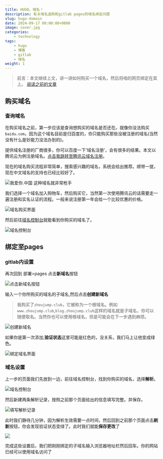 ```yaml
---
title: HUGO，域名！
description: 有关域名选购和gitlab pages的域名绑定问题
slug: hugo-domain
date: 2024-09-17 00:00:00+0000
image: cover.jpg
categories:
    - technology
tags:
    - hugo
    - 博客
    - gitlab
    - 域名
weight: 1
---
```

>前言：本文继续上文，讲一讲如何购买一个域名，然后将咱的网页绑定在其上。
>[阅读之前的文章](/tags/hugo/)

## 购买域名
### 查询域名
在购买域名之前，第一步应该是查询想购买的域名是否还在。就像你没法购买`baidu.com`，因为这个域名目前是归百度的，你只能购买那些没被注册的域名(当然没有什么是钞能力没法办到的)。

提供域名注册的厂商很多，你可以百度一下‘域名注册’，会有很多的结果。本文以腾讯云为例注册域名。[点击我跳转至腾讯云域名注册](https://buy.cloud.tencent.com/domain)。

现在的域名购买流程非常简单，搜索感兴趣的域名，系统会给出推荐。顺带一提，现在中文域名的支持也已经比较好了。

![我爱你.中国 这种域名就非常枪手](1-2.png)

我们选择一个域名加入购物车，然后购买它，当然第一次使用腾讯云的话需要走一遍注册和实名认证的流程。一般来说注册第一年会给一个比较优惠的价格。

![域名购买界面](1-3.png)

然后前往[域名控制台](https://console.cloud.tencent.com/domain/all-domain/all)就能看到你购买的域名了。

![域名控制台](1-4.png)

## 绑定至pages

### gitlab内设置

再次回到 部署>pages 点击**新域名**按钮

![点击新域名按钮](2-1.png)

输入一个你所购买的域名的子域名,然后点击**创建新域名**
>我购买了`zhoujump.club`，它被称为一个根域名。例如`www.zhoujump.club`,`blog.zhoujump.club`这样的域名就是子域名，你可以随便取名。当然你也可以使用根域名，但是可能会在下一步遇到麻烦。

![创建新域名](2-2.png)

如果你是第一次添加,**验证状态**这里可能是红色的，没关系，我们马上让他变成绿色。

![绑定域名界面](2-3.png)

### 域名设置

上一步的页面我们先放到一边，前往域名控制台，找到你购买的域名，选择**解析**。

![域名控制台](2-4.png)

然后新建两条解析记录，按照之前那个页面给出的信息填写完整。并保存。

![填写解析记录](2-5.png)

此时我们静待几分钟，因为解析生效需要一点时间，然后回到之前那个页面点击**刷新**按钮，你会发现验证状态变绿了。此时我们就能**保存更改**了

![](2-6.png)

完成这些设置后，我们把刚刚绑定的子域名输入浏览器地址栏然后回车。你的网站已经可以使用域名访问了

